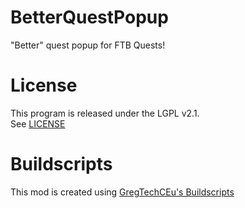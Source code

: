 # BetterQuestPopup

"Better" quest popup for FTB Quests!  

# License

This program is released under the LGPL v2.1.  
See [LICENSE](/LICENSE)  

# Buildscripts

This mod is created using [GregTechCEu's Buildscripts](https://github.com/GregTechCEu/Buildscripts)  
